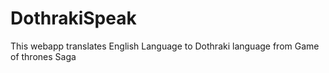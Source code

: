 # DothrakiSpeak
This webapp translates English Language to Dothraki language from Game of thrones Saga
